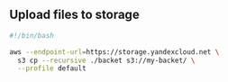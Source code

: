 ## Upload files to storage

```bash
#!/bin/bash

aws --endpoint-url=https://storage.yandexcloud.net \
  s3 cp --recursive ./backet s3://my-backet/ \
  --profile default
```
